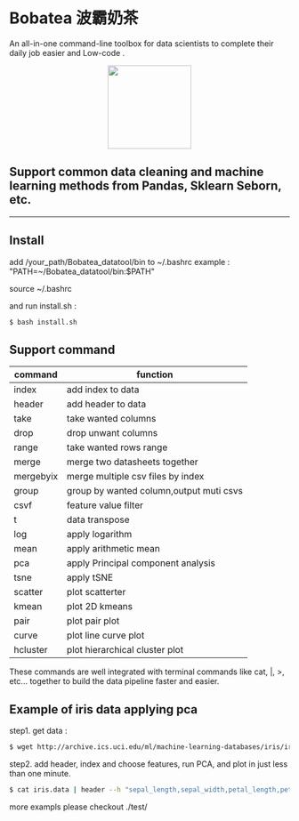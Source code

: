 
# Bobatea 波霸奶茶


An all-in-one command-line toolbox for data scientists to complete their daily job easier and Low-code .

<p align="center">
  <img src="https://i.imgur.com/ua98vQA.png" width="150" >
</p>

## Support common data cleaning and machine learning methods from Pandas, Sklearn Seborn, etc.
---

## Install

add /your_path/Bobatea_datatool/bin to ~/.bashrc
example : "PATH=~/Bobatea_datatool/bin:$PATH"

source ~/.bashrc

and run install.sh : 

```bash
$ bash install.sh

```

## Support command

| **command** | **function**                            |
|-------------|-----------------------------------------|
| index       | add index to data                       | 
| header      | add header to data                      | 
| take        | take wanted columns                     |
| drop        | drop unwant columns                     |
| range       | take wanted rows range                  |
| merge       | merge two datasheets together           |
| mergebyix   | merge multiple csv files by index       |
| group       | group by  wanted column,output muti csvs|
| csvf        | feature value filter                    |
| t           | data transpose                          |
| log         | apply logarithm                         |
| mean        | apply arithmetic mean                   |
| pca         | apply Principal component analysis      |
| tsne        | apply tSNE                              |
| scatter     | plot scatterter                         |
| kmean       | plot 2D kmeans                          |
| pair        | plot pair plot                          |
| curve       | plot line curve plot                    |
| hcluster    | plot hierarchical cluster plot          |

These commands are well integrated with terminal commands like cat, |, >, etc... together to build the data pipeline faster and easier.

## Example of iris data applying pca

step1. get data :
```bash
$ wget http://archive.ics.uci.edu/ml/machine-learning-databases/iris/iris.data

```
step2. add header, index and choose features, run PCA, and plot in just less than one minute.
```bash
$ cat iris.data | header --h "sepal_length,sepal_width,petal_length,petal_width,species"  | drop species | pca | scatter 


```

more exampls please checkout ./test/
